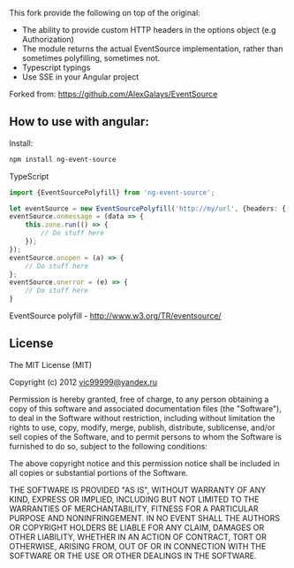 
This fork provide the following on top of the original:

- The ability to provide custom HTTP headers in the options object (e.g Authorization)
- The module returns the actual EventSource implementation, rather than sometimes polyfilling, sometimes not.
- Typescript typings
- Use SSE in your Angular project

Forked from: https://github.com/AlexGalays/EventSource

How to use with angular:
-------------------------

Install:
```bash
npm install ng-event-source
```

TypeScript
```typescript
import {EventSourcePolyfill} from 'ng-event-source';

let eventSource = new EventSourcePolyfill('http://my/url', {headers: { headerName: 'HeaderValue', header2: 'HeaderValue2' }});
eventSource.onmessage = (data => {
    this.zone.run(() => {
        // Do stuff here
    });
});
eventSource.onopen = (a) => {
    // Do stuff here
};
eventSource.onerror = (e) => {
    // Do stuff here
}
```

EventSource polyfill - http://www.w3.org/TR/eventsource/

License
-------
The MIT License (MIT)

Copyright (c) 2012 vic99999@yandex.ru

Permission is hereby granted, free of charge, to any person obtaining a copy of this software and associated documentation files (the "Software"), to deal in the Software without restriction, including without limitation the rights to use, copy, modify, merge, publish, distribute, sublicense, and/or sell copies of the Software, and to permit persons to whom the Software is furnished to do so, subject to the following conditions:

The above copyright notice and this permission notice shall be included in all copies or substantial portions of the Software.

THE SOFTWARE IS PROVIDED "AS IS", WITHOUT WARRANTY OF ANY KIND, EXPRESS OR IMPLIED, INCLUDING BUT NOT LIMITED TO THE WARRANTIES OF MERCHANTABILITY, FITNESS FOR A PARTICULAR PURPOSE AND NONINFRINGEMENT. IN NO EVENT SHALL THE AUTHORS OR COPYRIGHT HOLDERS BE LIABLE FOR ANY CLAIM, DAMAGES OR OTHER LIABILITY, WHETHER IN AN ACTION OF CONTRACT, TORT OR OTHERWISE, ARISING FROM, OUT OF OR IN CONNECTION WITH THE SOFTWARE OR THE USE OR OTHER DEALINGS IN THE SOFTWARE.
